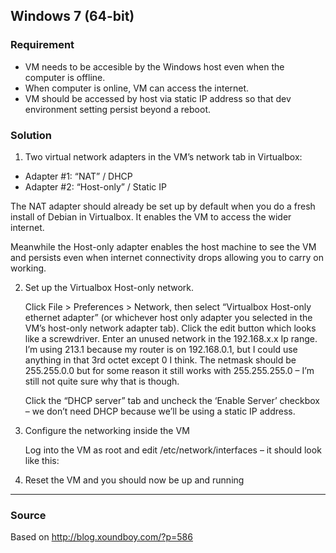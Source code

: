 ## Windows 7  (64-bit)

### Requirement

* VM needs to be accesible by the Windows host even when the computer is offline.
* When computer is online, VM can access the internet.
* VM should be accessed by host via static IP address so that dev environment setting persist beyond a reboot.

### Solution

1. Two virtual network adapters in the VM’s network tab in Virtualbox:

  - Adapter #1: “NAT” / DHCP
  - Adapter #2: “Host-only” / Static IP

  The NAT adapter should already be set up by default when you do a fresh install of Debian in Virtualbox. It enables the VM to access the wider internet.

  Meanwhile the Host-only adapter enables the host machine to see the VM and persists even when internet connectivity drops allowing you to carry on working.

2. Set up the Virtualbox Host-only network.


    Click File > Preferences > Network, then select “Virtualbox Host-only ethernet adapter” (or whichever host only adapter you selected in the VM’s host-only network adapter tab). Click the edit button which looks like a screwdriver. Enter an unused network in the 192.168.x.x Ip range. I’m using 213.1 because my router is on 192.168.0.1, but I could use anything in that 3rd octet except 0 I think. The netmask should be 255.255.0.0 but for some reason it still works with 255.255.255.0 – I’m still not quite sure why that is though.

    Click the “DHCP server” tab and uncheck the ‘Enable Server’ checkbox – we don’t need DHCP because we’ll be using a static IP address.


3. Configure the networking inside the VM

    Log into the VM as root and edit /etc/network/interfaces – it should look like this:

4. Reset the VM and you should now be up and running

  

* * *
### Source

Based on http://blog.xoundboy.com/?p=586

